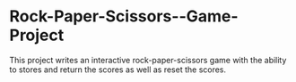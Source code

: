 # Rock-Paper-Scissors--Game-Project
This project writes an interactive rock-paper-scissors game with the 
ability to stores and return the scores as well as reset the scores.